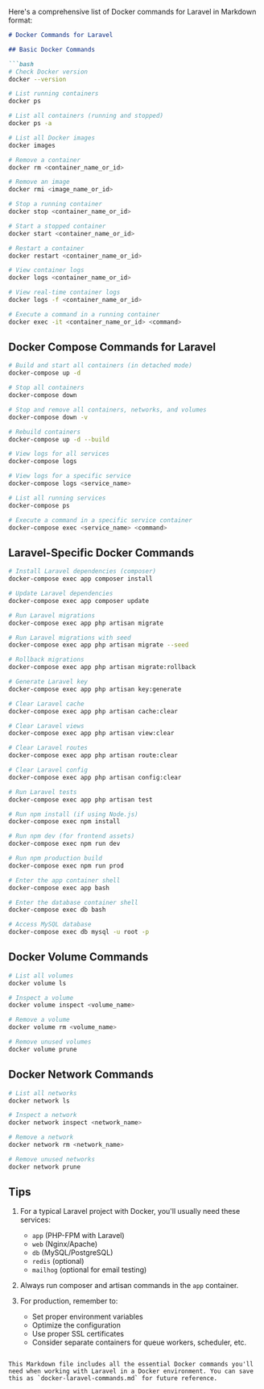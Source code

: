 Here's a comprehensive list of Docker commands for Laravel in Markdown format:

```markdown
# Docker Commands for Laravel

## Basic Docker Commands

```bash
# Check Docker version
docker --version

# List running containers
docker ps

# List all containers (running and stopped)
docker ps -a

# List all Docker images
docker images

# Remove a container
docker rm <container_name_or_id>

# Remove an image
docker rmi <image_name_or_id>

# Stop a running container
docker stop <container_name_or_id>

# Start a stopped container
docker start <container_name_or_id>

# Restart a container
docker restart <container_name_or_id>

# View container logs
docker logs <container_name_or_id>

# View real-time container logs
docker logs -f <container_name_or_id>

# Execute a command in a running container
docker exec -it <container_name_or_id> <command>
```

## Docker Compose Commands for Laravel

```bash
# Build and start all containers (in detached mode)
docker-compose up -d

# Stop all containers
docker-compose down

# Stop and remove all containers, networks, and volumes
docker-compose down -v

# Rebuild containers
docker-compose up -d --build

# View logs for all services
docker-compose logs

# View logs for a specific service
docker-compose logs <service_name>

# List all running services
docker-compose ps

# Execute a command in a specific service container
docker-compose exec <service_name> <command>
```

## Laravel-Specific Docker Commands

```bash
# Install Laravel dependencies (composer)
docker-compose exec app composer install

# Update Laravel dependencies
docker-compose exec app composer update

# Run Laravel migrations
docker-compose exec app php artisan migrate

# Run Laravel migrations with seed
docker-compose exec app php artisan migrate --seed

# Rollback migrations
docker-compose exec app php artisan migrate:rollback

# Generate Laravel key
docker-compose exec app php artisan key:generate

# Clear Laravel cache
docker-compose exec app php artisan cache:clear

# Clear Laravel views
docker-compose exec app php artisan view:clear

# Clear Laravel routes
docker-compose exec app php artisan route:clear

# Clear Laravel config
docker-compose exec app php artisan config:clear

# Run Laravel tests
docker-compose exec app php artisan test

# Run npm install (if using Node.js)
docker-compose exec npm install

# Run npm dev (for frontend assets)
docker-compose exec npm run dev

# Run npm production build
docker-compose exec npm run prod

# Enter the app container shell
docker-compose exec app bash

# Enter the database container shell
docker-compose exec db bash

# Access MySQL database
docker-compose exec db mysql -u root -p
```

## Docker Volume Commands

```bash
# List all volumes
docker volume ls

# Inspect a volume
docker volume inspect <volume_name>

# Remove a volume
docker volume rm <volume_name>

# Remove unused volumes
docker volume prune
```

## Docker Network Commands

```bash
# List all networks
docker network ls

# Inspect a network
docker network inspect <network_name>

# Remove a network
docker network rm <network_name>

# Remove unused networks
docker network prune
```

## Tips

1. For a typical Laravel project with Docker, you'll usually need these services:
   - `app` (PHP-FPM with Laravel)
   - `web` (Nginx/Apache)
   - `db` (MySQL/PostgreSQL)
   - `redis` (optional)
   - `mailhog` (optional for email testing)

2. Always run composer and artisan commands in the `app` container.

3. For production, remember to:
   - Set proper environment variables
   - Optimize the configuration
   - Use proper SSL certificates
   - Consider separate containers for queue workers, scheduler, etc.
```

This Markdown file includes all the essential Docker commands you'll need when working with Laravel in a Docker environment. You can save this as `docker-laravel-commands.md` for future reference.